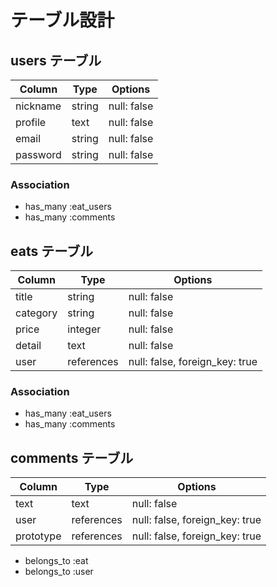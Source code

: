 # テーブル設計

## users テーブル

| Column             | Type   | Options     |
| ------------------ | ------ | ----------- |
| nickname           | string | null: false |
| profile            | text   | null: false |
| email              | string | null: false |
| password           | string | null: false |

### Association

- has_many :eat_users
- has_many :comments

## eats テーブル

| Column      | Type       | Options                        |
| ------      | ------     | -----------                    |
| title       | string     | null: false                    |
| category    | string     | null: false                    |
| price       | integer    | null: false                    |
| detail      | text       | null: false                    |
| user        | references | null: false, foreign_key: true |

### Association

- has_many :eat_users
- has_many :comments

## comments テーブル

| Column       | Type       | Options                        |
| -------      | ---------- | ------------------------------ |
| text         | text       | null: false                    |
| user         | references | null: false, foreign_key: true |
| prototype    | references | null: false, foreign_key: true |

- belongs_to :eat
- belongs_to :user